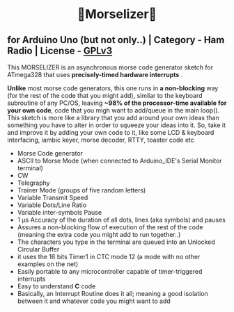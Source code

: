<h1 align = "center">🌟Morselizer🌟</h1>

## **for Arduino Uno (but not only..) | Category - Ham Radio | License - [GPLv3](https://www.gnu.org/licenses/gpl-3.0.html)**

This MORSELIZER is an asynchronous morse code generator sketch for ATmega328 that uses **precisely-timed hardware interrupts** .

**Unlike** most morse code generators, this one runs in **a non-blocking** way (for the rest of the code that you might add), similar to the keyboard subroutine of any PC/OS, leaving **~98% of the processor-time available for your own code**, code that you migh want to add/queue in the main loop(). This sketch is more like a library that you add around your own ideas than something you have to alter in order to squeeze your ideas into it. So, take it and improve it by adding your own code to it, like some LCD & keyboard interfacing, iambic keyer, morse decoder, RTTY, toaster code etc

- Morse Code generator
- ASCII to Morse Mode (when connected to Arduino_IDE's Serial Monitor terminal) 
- CW
- Telegraphy
- Trainer Mode (groups of five random letters)
- Variable Transmit Speed
- Variable Dots/Line Ratio
- Variable inter-symbols Pause
- 1 µs Accuracy of the duration of all dots, lines (aka symbols) and pauses
- Assures a non-blocking flow of execution of the rest of the code (meaning the extra code you might add to run together..)
- The characters you type in the terminal are queued into an Unlocked Circular Buffer
- it uses the 16 bits Timer1 in CTC mode 12 (a mode with no other examples on the net)
- Easily portable to any microcontroller capable of timer-triggered interrupts
- Easy to understand **C** code
- Basically, an Interrupt Routine does it all; meaning a good isolation between it and whatever code you might want to add
